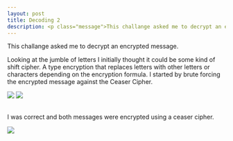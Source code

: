 ```yaml
---
layout: post
title: Decoding 2
description: <p class="message">This challange asked me to decrypt an encrypted message.</p>
---
```


<p class="message">
  This challange asked me to decrypt an encrypted message. 
</p>

Looking at the jumble of letters I initially thought it could be some kind of shift cipher. A type encryption that replaces letters with other letters or characters depending on the encryption formula.
I started by brute forcing the encrypted message against the Ceaser Cipher.

<img src="https://raw.githubusercontent.com/lukej2680/lukej2680.github.io/master/_images/ncl_fall2020/cryptography/decoding2_p1.png">
<img src="https://raw.githubusercontent.com/lukej2680/lukej2680.github.io/master/_images/ncl_fall2020/cryptography/decoding2_p2.png">

\
I was correct and both messages were encrypted using a ceaser cipher.

<img src="https://raw.githubusercontent.com/lukej2680/lukej2680.github.io/master/_images/ncl_fall2020/cryptography/decoding2_proof.png">
